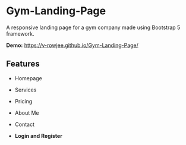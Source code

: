 # Gym-Landing-Page

A responsive landing page for a gym company made using Bootstrap 5 framework. 



__Demo:__ https://v-rowjee.github.io/Gym-Landing-Page/

## Features

* Homepage

* Services

* Pricing

* About Me

* Contact

* __Login and Register__


